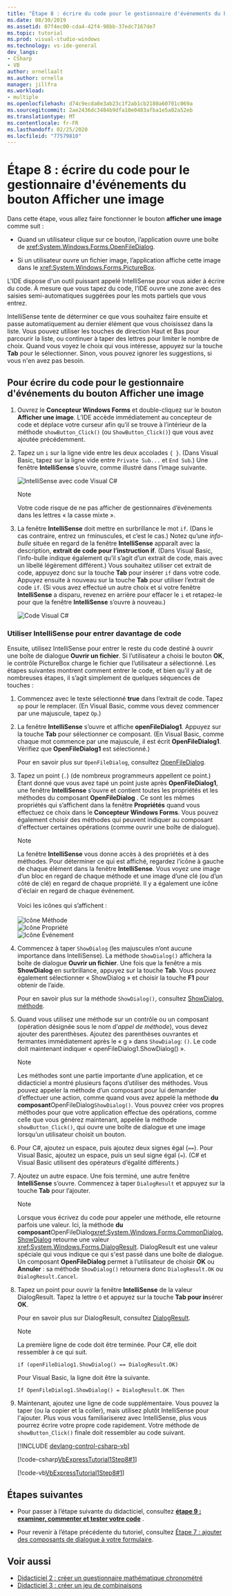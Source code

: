 ```yaml
---
title: "Étape 8 : écrire du code pour le gestionnaire d'événements du bouton Afficher une image"
ms.date: 08/30/2019
ms.assetid: 07f4ec00-cda4-42f4-98bb-37edc7167de7
ms.topic: tutorial
ms.prod: visual-studio-windows
ms.technology: vs-ide-general
dev_langs:
- CSharp
- VB
author: ornellaalt
ms.author: ornella
manager: jillfra
ms.workload:
- multiple
ms.openlocfilehash: d74c9ecda0e3ab23c1f2ab1cb2180a60701c069a
ms.sourcegitcommit: 2ae2436dc3484b9dfa10e0483afba1e5a02a52eb
ms.translationtype: MT
ms.contentlocale: fr-FR
ms.lasthandoff: 02/25/2020
ms.locfileid: "77579810"
---
```

# <a name="step-8-write-code-for-the-show-a-picture-button-event-handler"></a>Étape 8 : écrire du code pour le gestionnaire d'événements du bouton Afficher une image

Dans cette étape, vous allez faire fonctionner le bouton **afficher une image** comme suit :

- Quand un utilisateur clique sur ce bouton, l’application ouvre une boîte de <xref:System.Windows.Forms.OpenFileDialog>.

- Si un utilisateur ouvre un fichier image, l’application affiche cette image dans le <xref:System.Windows.Forms.PictureBox>.

L'IDE dispose d'un outil puissant appelé IntelliSense pour vous aider à écrire du code. À mesure que vous tapez du code, l’IDE ouvre une zone avec des saisies semi-automatiques suggérées pour les mots partiels que vous entrez.

IntelliSense tente de déterminer ce que vous souhaitez faire ensuite et passe automatiquement au dernier élément que vous choisissez dans la liste. Vous pouvez utiliser les touches de direction Haut et Bas pour parcourir la liste, ou continuer à taper des lettres pour limiter le nombre de choix. Quand vous voyez le choix qui vous intéresse, appuyez sur la touche **Tab** pour le sélectionner. Sinon, vous pouvez ignorer les suggestions, si vous n'en avez pas besoin.

## <a name="to-write-code-for-the-show-a-picture-button-event-handler"></a>Pour écrire du code pour le gestionnaire d'événements du bouton Afficher une image

1. Ouvrez le **Concepteur Windows Forms** et double-cliquez sur le bouton **Afficher une image**. L’IDE accède immédiatement au concepteur de code et déplace votre curseur afin qu’il se trouve à l’intérieur de la méthode `showButton_Click()` (ou `ShowButton_Click()`) que vous avez ajoutée précédemment.

1. Tapez un `i` sur la ligne vide entre les deux accolades `{ }`. (Dans Visual Basic, tapez sur la ligne vide entre `Private Sub...` et `End Sub`.) Une fenêtre **IntelliSense** s’ouvre, comme illustré dans l’image suivante.

    ![IntelliSense avec code Visual C&#35;](../ide/media/express_ifintellisense.png)

    > [!NOTE]
    > Votre code risque de ne pas afficher de gestionnaires d’événements dans les lettres « la casse mixte ».

1. La fenêtre **IntelliSense** doit mettre en surbrillance le mot `if`. (Dans le cas contraire, entrez un `f`minuscules, et c’est le cas.) Notez qu’une *info-bulle* située en regard de la fenêtre **IntelliSense** apparaît avec la description, **extrait de code pour l’instruction if**. (Dans Visual Basic, l’info-bulle indique également qu’il s’agit d’un extrait de code, mais avec un libellé légèrement différent.) Vous souhaitez utiliser cet extrait de code, appuyez donc sur la touche **Tab** pour insérer `if` dans votre code. Appuyez ensuite à nouveau sur la touche **Tab** pour utiliser l’extrait de code `if`. (Si vous avez effectué un autre choix et si votre fenêtre **IntelliSense** a disparu, revenez en arrière pour effacer le `i` et retapez-le pour que la fenêtre **IntelliSense** s’ouvre à nouveau.)

    ![Code Visual C&#35;](../ide/media/express_highlighttrue.png)

### <a name="use-intellisense-to-enter-more-code"></a>Utiliser IntelliSense pour entrer davantage de code

Ensuite, utilisez IntelliSense pour entrer le reste du code destiné à ouvrir une boîte de dialogue **Ouvrir un fichier**. Si l’utilisateur a choisi le bouton **OK**, le contrôle PictureBox charge le fichier que l’utilisateur a sélectionné. Les étapes suivantes montrent comment entrer le code, et bien qu’il y ait de nombreuses étapes, il s’agit simplement de quelques séquences de touches :

 1. Commencez avec le texte sélectionné **true** dans l’extrait de code. Tapez `op` pour le remplacer. (En Visual Basic, comme vous devez commencer par une majuscule, tapez `Op`.)

 1. La fenêtre **IntelliSense** s’ouvre et affiche **openFileDialog1**. Appuyez sur la touche **Tab** pour sélectionner ce composant. (En Visual Basic, comme chaque mot commence par une majuscule, il est écrit **OpenFileDialog1**. Vérifiez que **OpenFileDialog1** est sélectionné.)

     Pour en savoir plus sur `OpenFileDialog`, consultez [OpenFileDialog](<xref:System.Windows.Forms.OpenFileDialog>).

 1. Tapez un point (`.`) (de nombreux programmeurs appellent ce point.) Étant donné que vous avez tapé un point juste après **OpenFileDialog1**, une fenêtre **IntelliSense** s’ouvre et contient toutes les propriétés et les méthodes du composant **OpenFileDialog** . Ce sont les mêmes propriétés qui s’affichent dans la fenêtre **Propriétés** quand vous effectuez ce choix dans le **Concepteur Windows Forms**. Vous pouvez également choisir des méthodes qui peuvent indiquer au composant d'effectuer certaines opérations (comme ouvrir une boîte de dialogue).

    > [!NOTE]
    > La fenêtre **IntelliSense** vous donne accès à des propriétés et à des méthodes. Pour déterminer ce qui est affiché, regardez l’icône à gauche de chaque élément dans la fenêtre **IntelliSense**. Vous voyez une image d’un bloc en regard de chaque méthode et une image d’une clé (ou d’un côté de clé) en regard de chaque propriété. Il y a également une icône d'éclair en regard de chaque événement. <br><br>Voici les icônes qui s’affichent :<br><br>![Icône Méthode](../ide/media/express_iconmethod.png)<br>![Icône Propriété](../ide/media/express_iconproperty.png)<br>![Icône Événement](../ide/media/express_iconevent.png)

 1. Commencez à taper `ShowDialog` (les majuscules n’ont aucune importance dans IntelliSense). La méthode `ShowDialog()` affichera la boîte de dialogue **Ouvrir un fichier**. Une fois que la fenêtre a mis **ShowDialog** en surbrillance, appuyez sur la touche **Tab**. Vous pouvez également sélectionner « ShowDialog » et choisir la touche **F1** pour obtenir de l’aide.

    Pour en savoir plus sur la méthode `ShowDialog()`, consultez [ShowDialog, méthode](<xref:System.Windows.Forms.Form.ShowDialog%2A>).

 1. Quand vous utilisez une méthode sur un contrôle ou un composant (opération désignée sous le nom d’*appel de méthode*), vous devez ajouter des parenthèses. Ajoutez des parenthèses ouvrantes et fermantes immédiatement après le « g » dans `ShowDialog`: `()`. Le code doit maintenant indiquer « openFileDialog1.ShowDialog() ».

    > [!NOTE]
    > Les méthodes sont une partie importante d’une application, et ce didacticiel a montré plusieurs façons d’utiliser des méthodes. Vous pouvez appeler la méthode d’un composant pour lui demander d’effectuer une action, comme quand vous avez appelé la méthode **du composant**OpenFileDialog`ShowDialog()`. Vous pouvez créer vos propres méthodes pour que votre application effectue des opérations, comme celle que vous générez maintenant, appelée la méthode `showButton_Click()`, qui ouvre une boîte de dialogue et une image lorsqu’un utilisateur choisit un bouton.

 1. Pour C#, ajoutez un espace, puis ajoutez deux signes égal (`==`). Pour Visual Basic, ajoutez un espace, puis un seul signe égal (`=`). (C# et Visual Basic utilisent des opérateurs d’égalité différents.)

 1. Ajoutez un autre espace. Une fois terminé, une autre fenêtre **IntelliSense** s’ouvre. Commencez à taper `DialogResult` et appuyez sur la touche **Tab** pour l’ajouter.

    > [!NOTE]
    > Lorsque vous écrivez du code pour appeler une méthode, elle retourne parfois une valeur. Ici, la méthode **du composant**OpenFileDialog<xref:System.Windows.Forms.CommonDialog.ShowDialog> retourne une valeur <xref:System.Windows.Forms.DialogResult>. DialogResult est une valeur spéciale qui vous indique ce qui s'est passé dans une boîte de dialogue. Un composant **OpenFileDialog** permet à l’utilisateur de choisir **OK** ou **Annuler** : sa méthode `ShowDialog()` retournera donc `DialogResult.OK` ou `DialogResult.Cancel`.

 1. Tapez un point pour ouvrir la fenêtre **IntelliSense** de la valeur DialogResult. Tapez la lettre `O` et appuyez sur la touche **Tab pour in**sérer **OK**.

    Pour en savoir plus sur DialogResult, consultez [DialogResult](<xref:System.Windows.Forms.DialogResult>).

    > [!NOTE]
    > La première ligne de code doit être terminée. Pour C#, elle doit ressembler à ce qui suit.
    >
    >  `if (openFileDialog1.ShowDialog() == DialogResult.OK)`
    >
    >  Pour Visual Basic, la ligne doit être la suivante.
    >
    >  `If OpenFileDialog1.ShowDialog() = DialogResult.OK Then`

 1. Maintenant, ajoutez une ligne de code supplémentaire. Vous pouvez la taper (ou la copier et la coller), mais utilisez plutôt IntelliSense pour l'ajouter. Plus vous vous familiariserez avec IntelliSense, plus vous pourrez écrire votre propre code rapidement. Votre méthode de `showButton_Click()` finale doit ressembler au code suivant.

    [!INCLUDE [devlang-control-csharp-vb](./includes/devlang-control-csharp-vb.md)]

    [!code-csharp[VbExpressTutorial1Step8#1](../ide/codesnippet/CSharp/step-8-write-code-for-the-show-a-picture-button-event-handler_1.cs)]

    [!code-vb[VbExpressTutorial1Step8#1](../ide/codesnippet/VisualBasic/step-8-write-code-for-the-show-a-picture-button-event-handler_1.vb)]

## <a name="next-steps"></a>Étapes suivantes

* Pour passer à l’étape suivante du didacticiel, consultez **[étape 9 : examiner, commenter et tester votre code](../ide/step-9-review-comment-and-test-your-code.md)** .

* Pour revenir à l’étape précédente du tutoriel, consultez [Étape 7 : ajouter des composants de dialogue à votre formulaire](../ide/step-7-add-dialog-components-to-your-form.md).

## <a name="see-also"></a>Voir aussi

* [Didacticiel 2 : créer un questionnaire mathématique chronométré](tutorial-2-create-a-timed-math-quiz.md)
* [Didacticiel 3 : créer un jeu de combinaisons](tutorial-3-create-a-matching-game.md)
